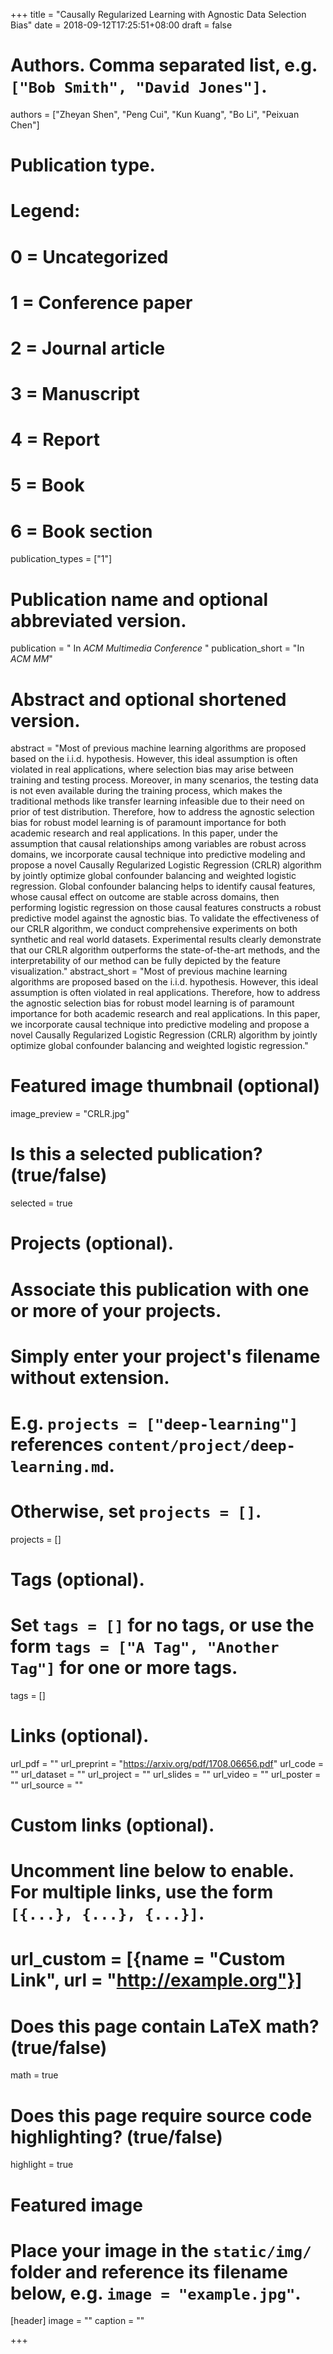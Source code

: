 +++
title = "Causally Regularized Learning with Agnostic Data Selection Bias"
date = 2018-09-12T17:25:51+08:00
draft = false

# Authors. Comma separated list, e.g. `["Bob Smith", "David Jones"]`.
authors = ["Zheyan Shen", "Peng Cui", "Kun Kuang", "Bo Li", "Peixuan Chen"]

# Publication type.
# Legend:
# 0 = Uncategorized
# 1 = Conference paper
# 2 = Journal article
# 3 = Manuscript
# 4 = Report
# 5 = Book
# 6 = Book section
publication_types = ["1"]

# Publication name and optional abbreviated version.
publication = " In *ACM Multimedia Conference* "
publication_short = "In *ACM MM*"

# Abstract and optional shortened version.
abstract = "Most of previous machine learning algorithms are proposed based on the i.i.d. hypothesis. However, this ideal assumption is often violated in real applications, where selection bias may arise between training and testing process. Moreover, in many scenarios, the testing data is not even available during the training process, which makes the traditional methods like transfer learning infeasible due to their need on prior of test distribution. Therefore, how to address the agnostic selection bias for robust model learning is of paramount importance for both academic research and real applications. In this paper, under the assumption that causal relationships among variables are robust across domains, we incorporate causal technique into predictive modeling and propose a novel Causally Regularized Logistic Regression (CRLR) algorithm by jointly optimize global confounder balancing and weighted logistic regression. Global confounder balancing helps to identify causal features, whose causal effect on outcome are stable across domains, then performing logistic regression on those causal features constructs a robust predictive model against the agnostic bias. To validate the effectiveness of our CRLR algorithm, we conduct comprehensive experiments on both synthetic and real world datasets. Experimental results clearly demonstrate that our CRLR algorithm outperforms the state-of-the-art methods, and the interpretability of our method can be fully depicted by the feature visualization."
abstract_short = "Most of previous machine learning algorithms are proposed based on the i.i.d. hypothesis. However, this ideal assumption is often violated in real applications. Therefore, how to address the agnostic selection bias for robust model learning is of paramount importance for both academic research and real applications. In this paper, we incorporate causal technique into predictive modeling and propose a novel Causally Regularized Logistic Regression (CRLR) algorithm by jointly optimize global confounder balancing and weighted logistic regression."

# Featured image thumbnail (optional)
image_preview = "CRLR.jpg"

# Is this a selected publication? (true/false)
selected = true

# Projects (optional).
#   Associate this publication with one or more of your projects.
#   Simply enter your project's filename without extension.
#   E.g. `projects = ["deep-learning"]` references `content/project/deep-learning.md`.
#   Otherwise, set `projects = []`.
projects = []

# Tags (optional).
#   Set `tags = []` for no tags, or use the form `tags = ["A Tag", "Another Tag"]` for one or more tags.
tags = []

# Links (optional).
url_pdf = ""
url_preprint = "https://arxiv.org/pdf/1708.06656.pdf"
url_code = ""
url_dataset = ""
url_project = ""
url_slides = ""
url_video = ""
url_poster = ""
url_source = ""

# Custom links (optional).
#   Uncomment line below to enable. For multiple links, use the form `[{...}, {...}, {...}]`.
# url_custom = [{name = "Custom Link", url = "http://example.org"}]

# Does this page contain LaTeX math? (true/false)
math = true

# Does this page require source code highlighting? (true/false)
highlight = true

# Featured image
# Place your image in the `static/img/` folder and reference its filename below, e.g. `image = "example.jpg"`.
[header]
image = ""
caption = ""

+++
